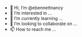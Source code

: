 - 👋 Hi, I’m @ebennettnancy
- 👀 I’m interested in ...
- 🌱 I’m currently learning ...
- 💞️ I’m looking to collaborate on ...
- 📫 How to reach me ...

<!---
ebennettnancy/ebennettnancy is a ✨ special ✨ repository because its `README.md` (this file) appears on your GitHub profile.
You can click the Preview link to take a look at your changes.
--->
